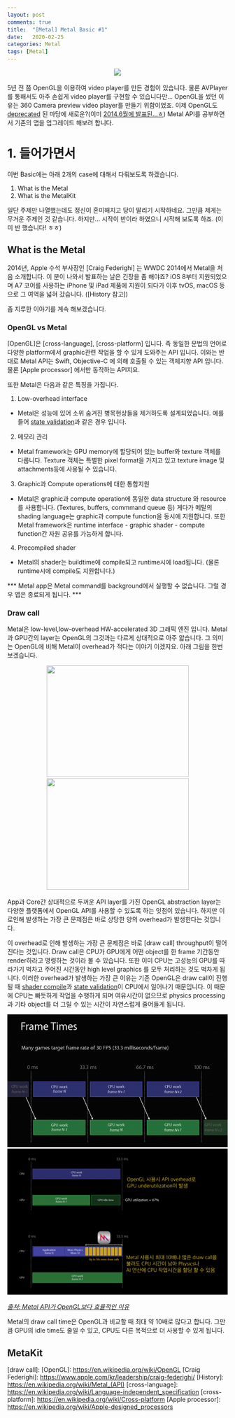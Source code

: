 ```yaml
---
layout: post
comments: true
title:  "[Metal] Metal Basic #1"
date:   2020-02-25
categories: Metal
tags: [Metal]
---
```


<p align="center">
  <img src="https://encrypted-tbn0.gstatic.com/images?q=tbn%3AANd9GcT9AHbNXfr601XLX2QjGfGKFPzTqDordgE7z9nx2BvovKfoOpHK" />
</p>

5년 전 쯤 OpenGL을 이용하여 video player를 만든 경험이 있습니다. 물론 AVPlayer를 통해서도 아주 손쉽게 video player를 구현할 수 있습니다만... OpenGL을 썼던 이유는 360 Camera preview video player를 만들기 위함이었죠. 이제 OpenGL도 [deprecated](https://developer.apple.com/documentation/opengles/) 된 마당에 새로운?(이미 [2014.6월에 발표된...ㅎ](https://ko.wikipedia.org/wiki/%EB%A9%94%ED%83%88_(API))) Metal API를 공부하면서 기존의 앱을 업그레이드 해보려 합니다.

# 1. 들어가면서

이번 Basic에는 아래 2개의 case에 대해서 다뤄보도록 하겠습니다. 

1. What is the Metal
2. What is the MetalKit

일단 주제만 나열했는데도 정신이 혼미해지고 당이 딸리기 시작하네요. 그만큼 제게는 무거운 주제인 것 같습니다. 하지만... 시작이 반이라 하였으니 시작해 보도록 하죠. (이미 반 했습니다! ㅎㅎ)


## What is the Metal

2014년, Apple 수석 부사장인 [Craig Federighi] 는 WWDC 2014에서 Metal을 처음 소개합니다. 이 분이 나와서 발표하는 날은 긴장을 좀 해야죠? iOS 8부터 지원되었으며 A7 코어를 사용하는 iPhone 및 iPad 제품에 지원이 되다가 이후 tvOS, macOS 등으로 그 여역을 넓혀 갔습니다. ([History 참고])

좀 지루한 이야기를 계속 해보겠습니다.

### OpenGL vs Metal
[OpenGL]은 [cross-language], [cross-platform] 입니다. 즉 동일한 문법의 언어로 다양한 platform에서 graphic관련 작업을 할 수 있게 도와주는 API 입니다. 이와는 반대로 Metal API는 Swift, Objective-C 에 의해 호출될 수 있는 객체지향 API 입니다. 물론 [Apple processor] 에서만 동작하는 API지요.

또한 Metal은 다음과 같은 특징을 가집니다.

1. Low-overhead interface
- Metal은 성능에 있어 소위 숨겨진 병목현상들을 제거하도록 설계되었습니다. 예를들어 [state validation]과 같은 경우 입니다.
2. 메모리 관리
- Metal framework는 GPU memory에 할당되어 있는 buffer와 texture 객체를 다룹니다. Texture 객체는 특별한 pixel format을 가지고 있고 texture image 및 attachments등에 사용될 수 있습니다.
3. Graphic과 Compute operations에 대한 통합지원
- Metal은 graphic과 compute operation에 동일한 data structure 와 resource를 사용합니다. (Textures, buffers, commmand queue 등) 게다가 메탈의 shading language는 graphic과 compute function을 동시에 지원합니다. 또한 Metal framework은 runtime interface - graphic shader - compute function간 자원 공유를 가능하게 합니다.
4. Precompiled shader
- Metal의 shader는 buildtime에 compile되고 runtime시에 load됩니다. (물론 runtime시에 compile도 지원합니다.)

*** Metal app은 Metal command를 background에서 실행할 수 없습니다. 그럴 경우 앱은 종료되게 됩니다. ***

### Draw call

Metal은 low-level,low-overhead HW-accelerated 3D 그래픽 엔진 입니다. Metal과 GPU간의 layer는 OpenGL의 그것과는 다르게 상대적으로 아주 얇습니다. 그 의미는 OpenGL에 비해 Metal이 overhead가 적다는 이야기 이겠지요. 아래 그림을 한번 보겠습니다.

<p align="center">
  <img src="https://architosh.com/wp-content/uploads/2015/06/metal_1.jpg" width="325" height="255" />
  <img src="https://architosh.com/wp-content/uploads/2015/06/metal-2.jpg" width="325" height="255" />
</p>

App과 Core간 상대적으로 두꺼운 API layer를 가진 OpenGL abstraction layer는 다양한 플랫폼에서 OpenGL API를 사용할 수 있도록 하는 잇점이 있습니다. 하지만 이로인해 발생하는 가장 큰 문제점은 바로 상당한 양의 overhead가 발생한다는 것입니다.

이 overhead로 인해 발생하는 가장 큰 문제점은 바로 [draw call] throughput이 떨어진다는 것입니다. Draw call은 CPU가 GPU에게 어떤 object를 한 frame 기간동안 render하라고 명령하는 것이라 볼 수 있습니다. 또한 이미 CPU는 고성능의 GPU를 따라가기 벅차고 주어진 시간동안 high level graphics 를 모두 처리하는 것도 벅차게 됩니다. 이러한 overhead가 발생하는 가장 큰 이유는 기존 OpenGL은 draw call이 진행될 때 [shader compile]과 [state validation]이 CPU에서 일어나기 때문입니다. 이 때문에 CPU는 빠듯하게 작업을 수행하게 되며 여유시간이 없으므로 physics processing과 기타 object를 더 그릴 수 있는 시간이 자연스럽게 줄어들게 됩니다.

<p align="center">
  <img src="CPU_GPU_pipeline-768x462.png" />
  <img src="Metal_advantage-1024x680.png" />
  
  <em>[출처: Metal API가 OpenGL보다 효율적인 이유]</em>
</p>


Metal의 draw call time은 OpenGL과 비교할 때 최대 약 10배로 많다고 합니다. 그만큼 GPU의 idle time도 줄일 수 있고, CPU도 다른 목적으로 더 사용할 수 있게 됩니다.





## MetaKit


[출처: Metal API가 OpenGL보다 효율적인 이유]: http://donghyun53.net/metal-api%EA%B0%80-opengl%EB%B3%B4%EB%8B%A4-%ED%9A%A8%EC%9C%A8%EC%A0%81%EC%9D%B8-%EC%9D%B4%EC%9C%A0/
[shader compile]: https://www.khronos.org/opengl/wiki/Shader_Compilation
[state validation]: https://www.khronos.org/registry/OpenGL-Refpages/gl2.1/xhtml/glValidateProgram.xml
[draw call]: 
[OpenGL]: https://en.wikipedia.org/wiki/OpenGL
[Craig Federighi]: https://www.apple.com/kr/leadership/craig-federighi/
[History]: https://en.wikipedia.org/wiki/Metal_(API)
[cross-language]: https://en.wikipedia.org/wiki/Language-independent_specification
[cross-platform]: https://en.wikipedia.org/wiki/Cross-platform
[Apple processor]: https://en.wikipedia.org/wiki/Apple-designed_processors
